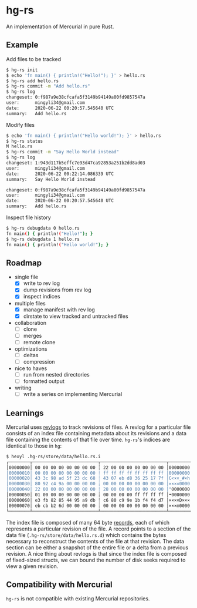 # hg-rs

An implementation of Mercurial in pure Rust.

## Example 

Add files to be tracked

```sh
$ hg-rs init
$ echo 'fn main() { println!("Hello!"); }' > hello.rs
$ hg-rs add hello.rs
$ hg-rs commit -m "Add hello.rs"
$ hg-rs log
changeset: 0:f987a9e38cfcafa5f3149b94149a00fd9857547a
user:      mingyli34@gmail.com
date:      2020-06-22 00:20:57.545640 UTC
summary:   Add hello.rs
```

Modify files

```sh
$ echo 'fn main() { println!("Hello world!"); }' > hello.rs
$ hg-rs status
M hello.rs
$ hg-rs commit -m "Say Hello World instead"
$ hg-rs log
changeset: 1:943d117b5effc7e93d47ca92853a251b2dd8ad03
user:      mingyli34@gmail.com
date:      2020-06-22 00:22:14.086339 UTC
summary:   Say Hello World instead

changeset: 0:f987a9e38cfcafa5f3149b94149a00fd9857547a
user:      mingyli34@gmail.com
date:      2020-06-22 00:20:57.545640 UTC
summary:   Add hello.rs
```

Inspect file history

```sh
$ hg-rs debugdata 0 hello.rs
fn main() { println!("Hello!"); }
$ hg-rs debugdata 1 hello.rs
fn main() { println!("Hello world!"); }
```

## Roadmap

- single file
    - [x] write to rev log 
    - [x] dump revisions from rev log
    - [x] inspect indices
- multiple files
    - [x] manage manifest with rev log
    - [x] dirstate to view tracked and untracked files
- collaboration
    - [ ] clone 
    - [ ] merges 
    - [ ] remote clone
- optimizations
    - [ ] deltas
    - [ ] compression
- nice to haves
    - [ ] run from nested directories
    - [ ] formatted output
- writing
    - [ ] write a series on implementing Mercurial

## Learnings

Mercurial uses [revlogs](https://www.mercurial-scm.org/wiki/Revlog) to track revisions of files.
A revlog for a particular file consists of an index file containing metadata
about its revisions and a data file containing the contents of that file over time.
`hg-rs`'s indices are identical to those in `hg`:

```sh
$ hexyl .hg-rs/store/data/hello.rs.i
┌────────┬─────────────────────────┬─────────────────────────┬────────┬────────┐
│00000000│ 00 00 00 00 00 00 00 00 ┊ 22 00 00 00 00 00 00 00 │00000000┊"0000000│
│00000010│ 00 00 00 00 00 00 00 00 ┊ ff ff ff ff ff ff ff ff │00000000┊××××××××│
│00000020│ 43 3c 98 ad 5f 23 dc 68 ┊ 43 07 eb d8 36 25 17 7f │C<××_#×h┊C•××6%••│
│00000030│ 80 92 c4 9a 00 00 00 00 ┊ 00 00 00 00 00 00 00 00 │××××0000┊00000000│
│00000040│ 22 00 00 00 00 00 00 00 ┊ 28 00 00 00 00 00 00 00 │"0000000┊(0000000│
│00000050│ 01 00 00 00 00 00 00 00 ┊ 00 00 00 00 ff ff ff ff │•0000000┊0000××××│
│00000060│ e3 fb 82 85 44 95 a9 db ┊ c6 80 c9 9e 1b f4 f4 d7 │××××D×××┊××××•×××│
│00000070│ eb cb b2 6d 00 00 00 00 ┊ 00 00 00 00 00 00 00 00 │×××m0000┊00000000│
└────────┴─────────────────────────┴─────────────────────────┴────────┴────────┘
```

The index file is composed of many 64 byte [records](http://aosabook.org/en/mercurial.html#tbl.hg.records),
each of which represents a particular revision of the file.
A record points to a section of the data file (`.hg-rs/store/data/hello.rs.d`)
which contains the bytes necessary to reconstruct the contents of the file
at that revision.
The data section can be either a snapshot of the entire file or a delta from
a previous revision.
A nice thing about revlogs is that since the index file is composed of fixed-sized
structs, we can bound the number of disk seeks required to view a given revision.

## Compatibility with Mercurial

`hg-rs` is not compatible with existing Mercurial repositories.
